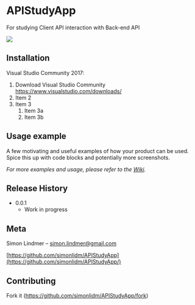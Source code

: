 # APIStudyApp

For studying Client API interaction with Back-end API

![](header.png)

## Installation

Visual Studio Community 2017:

1. Download Visual Studio Community https://www.visualstudio.com/downloads/
2. Item 2
3. Item 3
   1. Item 3a
   1. Item 3b

## Usage example

A few motivating and useful examples of how your product can be used. Spice this up with code blocks and potentially more screenshots.

_For more examples and usage, please refer to the [Wiki][wiki]._


## Release History

* 0.0.1
    * Work in progress

## Meta

Simon Lindmer – simon.lindmer@gmail.com

[https://github.com/simonlidm/APIStudyApp](https://github.com/simonlidm/APIStudyApp/)

## Contributing

Fork it (<https://github.com/simonlidm/APIStudyApp/fork>)

<!-- Markdown link & img dfn's -->
[wiki]: https://github.com/simonlidm/APIStudyApp/wiki
